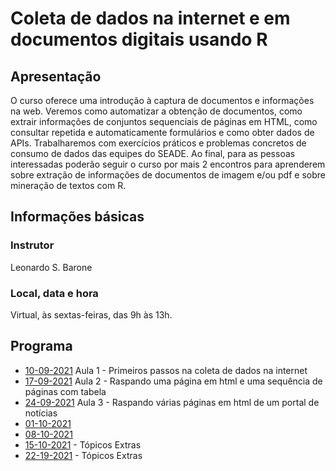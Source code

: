 # Coleta de dados na internet e em documentos digitais usando R

## Apresentação

O curso oferece uma introdução à captura de documentos e informações na web. Veremos como automatizar a obtenção de documentos, como extrair informações de conjuntos sequenciais de páginas em HTML, como consultar repetida e automaticamente formulários e como obter dados de APIs. Trabalharemos com exercícios práticos e problemas concretos de consumo de dados das equipes do SEADE. Ao final, para as pessoas interessadas poderão seguir o curso por mais 2 encontros para aprenderem sobre extração de informações de documentos de imagem e/ou pdf e sobre mineração de textos com R.


## Informações básicas

### Instrutor

Leonardo S. Barone

### Local, data e hora

Virtual, às sextas-feiras, das 9h às 13h.

## Programa

- [10-09-2021](https://github.com/seade-R/raspagem-dados-r/blob/main/aulas/aula-01.md) Aula 1 - Primeiros passos na coleta de dados na internet
- [17-09-2021](https://github.com/seade-R/raspagem-dados-r/blob/main/aulas/aula-02.md) Aula 2 - Raspando uma página em html e uma sequência de páginas com tabela
- [24-09-2021](https://github.com/seade-R/raspagem-dados-r/blob/main/aulas/aula-03.md) Aula 3 - Raspando várias páginas em html de um portal de notícias
- [01-10-2021](https://github.com/seade-R/raspagem-dados-r/blob/main/aulas/aula-04.md) 
- [08-10-2021](https://github.com/seade-R/raspagem-dados-r/blob/main/aulas/aula-05.md) 
- [15-10-2021](https://github.com/seade-R/raspagem-dados-r/blob/main/aulas/aula-06.md) - Tópicos Extras
- [22-19-2021](https://github.com/seade-R/raspagem-dados-r/blob/main/aulas/aula-07.md) - Tópicos Extras


